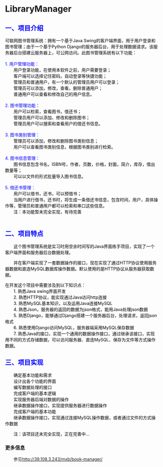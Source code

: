 # LibraryManager

<h2 style="color:blue;"><strong>一、项目介绍</strong></h2><p><font color=black>可联网图书管理系统：拥有一个基于Java Swing的客户端界面，用于用户登录和图书管理；由于一个基于Python Django的服务器后台，用于处理数据请求。该服务器后台搭建云服务器上，可公网访问。此图书管理系统有以下功能：<br><br></font><font color=blue>1. 用户管理功能：<br></font>　　<font color=black>用户登录功能，在使用本软件之前，用户需要登录；<br></font>　　<font color=black>客户端可以选择记住密码，自动登录等快捷功能；<br></font>　　<font color=black>管理员和普通用户，有一个默认的管理员用户可以登录；<br></font>　　<font color=black>管理员可以添加，修改，查看，删除普通用户；<br></font>　　<font color=black>普通用户可以查看和修改自己的用户信息。<br><br></font><font color=blue>2. 图书管理功能：<br></font>　　<font color=black>用户可以检索，查看图书，借还书；<br></font>　　<font color=black>管理员用户可以添加、修改和删除图书；<br></font>　　<font color=black>管理员用户可以搜索和查看用户的借还书信息。<br><br></font><font color=blue>3. 图书类别管理：<br></font>　　<font color=black>管理员可以添加，修改和删除图书类别信息；<br></font>　　<font color=black>用户可以查看图书类别信息，根据图书类别进行检索。<br><br></font><font color=blue>4. 图书信息管理：<br></font>　　<font color=black>图书信息包含书名，ISBN号，作者，页数，价格，封面，简介，库存，借出数量等；<br></font>　　<font color=black>可以以文件的形式批量导入图书信息。<br><br></font><font color=blue>5. 借还书管理：<br></font>　　<font color=black>用户可以借书，还书，可以预借书；<br></font>　　<font color=black>当用户进行借书，还书时，将生成一条借还书信息，包含时间，用户，具体操作等，管理员和普通用户都可以检索和串口这些信息。<br></font>　　<font color=black>注：本功能暂未完全实现，有待完善<br><br></font></p>
            
<h2 style="color:blue;"><strong>二、项目特点</strong></h2><p>　　<font color=black>这个图书管理系统是实习时用空余时间写的Java界面练手项目，实现了一个客户端界面和服务器后台数据处理。<br></font></p>
<p>　　<font color=black>并在客户端实现了一套数据操作的接口，现在实现了通过HTTP协议使用服务器数据和直连MySQL数据库操作数据。默认使用的是HTTP协议从服务器获取数据。<br></font></p>
<p><font color=black>在开发这个项目中需要涉及到以下知识点：<br></font>　　<font color=black>1. 熟悉Java swing界面开发<br></font>　　<font color=black>2. 熟悉HTTP协议，能实现通过Java访问http连接<br></font>　　<font color=black>3. 熟悉MySQL基本知识，以及运用Java连接MySQL<br></font>　　<font color=black>4. 熟悉Json，服务器的返回的数据为json格式，能用Java处理json数据<br></font>　　<font color=black>5. 熟悉Django，能够通过Django搭建一个服务器后台，处理请求，返回json格式<br></font>　　<font color=black>6. 熟悉使用Django访问MySQL，服务器端采用MySQL保存数据<br></font>　　<font color=black>7. 熟悉Java的接口，实现一个通用的数据操作接口，通过继承该接口，实现用不同的方式存储数据，可以访问服务器、直连MySQL、保存为文件等方式操作数据。<br></font></p>
<h2 style="color:blue;"><strong>三、项目实现</strong></h2><p>　　<font color=black>确定基本功能和需求<br></font>　　<font color=black>设计出各个功能的界面<br></font>　　<font color=black>编写数据处理的接口<br></font>　　<font color=black>完成客户端的基本逻辑<br></font>　　<font color=black>实现服务器后端对数据的操作<br></font>　　<font color=black>继承数据操作接口，实现提供服务器进行数据操作<br></font>　　<font color=black>完成客户端的基本功能<br></font>　　<font color=black>继承数据操作接口，实现通过连接MySQL操作数据，或者通过文件的方式操作数据<br></font></p>
<p>　　<font color=black>注：该项目还未完全实现，正在完善中...<br></font></p>
<h3>更多信息</h3>
<p>　　参见<a href="http://39.108.3.243/mxb/book-manager/">http://39.108.3.243/mxb/book-manager/</p>
            
